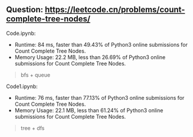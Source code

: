 ## Question: https://leetcode.cn/problems/count-complete-tree-nodes/

Code.ipynb:
* Runtime: 84 ms, faster than 49.43% of Python3 online submissions for Count Complete Tree Nodes.
* Memory Usage: 22.2 MB, less than 26.69% of Python3 online submissions for Count Complete Tree Nodes.
> bfs + queue

Code1.ipynb:
* Runtime: 76 ms, faster than 77.13% of Python3 online submissions for Count Complete Tree Nodes.
* Memory Usage: 22.1 MB, less than 61.24% of Python3 online submissions for Count Complete Tree Nodes.
> tree + dfs